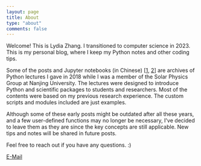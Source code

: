 ```yaml
---
layout: page
title: About
type: "about"
comments: false
---
```

Welcome! This is Lydia Zhang. I transitioned to computer science in 2023. This is my personal blog, where I keep my Python notes and other coding tips.

Some of the posts and Jupyter notebooks (in Chinese) [[1](/main), [2](/advance)] are archives of Python lectures I gave in 2018 while I was a member of the Solar Physics Group at Nanjing University. The lectures were designed to introduce Python and scientific packages to students and researchers. Most of the contents were based on my previous research experience. The custom scripts and modules included are just examples.

Although some of these early posts might be outdated after all these years, and a few user-defined functions may no longer be necessary, I've decided to leave them as they are since the key concepts are still applicable. New tips and notes will be shared in future posts.

Feel free to reach out if you have any questions. :)

[<i class="fa fa-envelope"></i> E-Mail](mailto:lydiazly2@gmail.com)

<!-- <a rel="license" href="http://creativecommons.org/licenses/by-sa/4.0/"><img alt="Creative Commons License" style="border-width:0" src="https://i.creativecommons.org/l/by-sa/4.0/88x31.png" /></a><br />This work is licensed under a <a rel="license" href="http://creativecommons.org/licenses/by-sa/4.0/">Creative Commons Attribution-ShareAlike 4.0 International License</a>. -->
